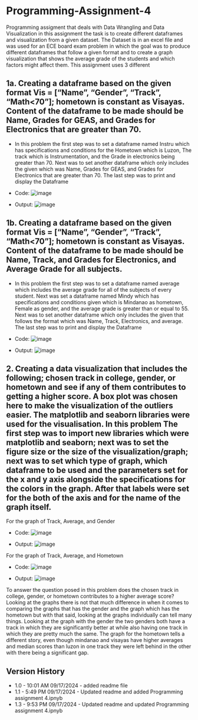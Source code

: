 # Programming-Assignment-4
Programming assigment that deals with Data Wrangling and Data Visualization in this assignment the task is to create different dataframes and visualization from a given dataset. The Dataset is in an excel file and was used for an ECE board exam problem in which the goal was to produce different dataframes that follow a given format and to create a graph visualization that shows the average grade of the students and which factors might affect them. This assignment uses 3 different

## 1a. Creating a dataframe based on the given format Vis = [“Name”, “Gender”, “Track”, “Math<70”]; hometown is constant as Visayas. Content of the dataframe to be made should be Name, Grades for GEAS, and Grades for Electronics that are greater than 70.
- In this problem the first step was to set a dataframe named Instru which has specifications and conditions for the Hometown which is Luzon, The track which is Instrumentation, and the Grade in electronics being greater than 70. Next was to set another dataframe which only includes the given which was Name, Grades for GEAS, and Grades for Electronics that are greater than 70. The last step was to print and display the Dataframe                                                                                                               
- Code:
  ![image](https://github.com/user-attachments/assets/4fc2cc3b-35e4-418c-91ce-b1d42009c0b9)

- Output:
  ![image](https://github.com/user-attachments/assets/2c132670-602b-4bda-8d89-982be2815577)

## 1b. Creating a dataframe based on the given format Vis = [“Name”, “Gender”, “Track”, “Math<70”]; hometown is constant as Visayas. Content of the dataframe to be made should be Name, Track, and Grades for Electronics, and Average Grade for all subjects.
- In this problem the first step was to set a dataframe named average which includes the average grade for all of the subjects of every student. Next was set a dataframe named Mindy which has specifications and conditions given which is Mindanao as hometown, Female as gender, and the average grade is greater than or equal to 55. Next was to set another dataframe which only includes the given that follows the format which was Name, Track, Electronics, and average. The last step was to print and display the Dataframe

- Code:
  ![image](https://github.com/user-attachments/assets/378fb202-33f6-44bb-9631-5b78fb2e3e66)

- Output:
  ![image](https://github.com/user-attachments/assets/fb4c1edd-7cb3-4d94-8b78-17daa0918c06)

## 2. Creating a data visualization that includes the following; chosen track in college, gender, or hometown and see if any of them contributes to getting a higher score. A box plot was chosen here to make the visualization of the outliers easier. The matplotlib and seaborn libraries were used for the visualisation. In this problem The first step was to import new libraries which were matplotlib and seaborn; next was to set the figure size or the size of the visualization/graph; next was to set which type of graph, which dataframe to be used and the parameters set for the x and y axis alongside the specifications for the colors in the graph. After that labels were set for the both of the axis and for the name of the graph itself.

For the graph of Track, Average, and Gender

- Code:
  ![image](https://github.com/user-attachments/assets/67a0af79-eca2-4ce6-8af4-087351f752bc)

- Output:
  ![image](https://github.com/user-attachments/assets/8b5dc06a-cb1a-4cdb-910c-17cd10fed315)

For the graph of Track, Average, and Hometown

- Code:
  ![image](https://github.com/user-attachments/assets/b190f554-964e-40b3-967b-838cbe531982)

- Output:
  ![image](https://github.com/user-attachments/assets/00779359-f99e-4735-8313-b73a40cf500b)

To answer the question posed in this problem does the chosen track in college, gender, or hometown contributes to a higher average score? Looking at the graphs there is not that much difference in when it comes to comparing the graphs that has the gender and the graph which has the hometown but with that said, looking at the graphs individually can tell many things. Looking at the graph with the gender the two genders both have a track in which they are significantly better at while also having one track in which they are pretty much the same. The graph for the hometown tells a different story, even though mindanao and visayas have higher averages and median scores than luzon in one track they were left behind in the other with there being a significant gap.

  ## Version History
-  1.0 - 10:01 AM 09/17/2024 - added readme file        
-  1.1 - 5:49 PM  09/17/2024 - Updated readme and added Programming assignment 4.ipnyb
-  1.3 - 9:53 PM  09/17/2024 - Updated readme and updated Programming assignment 4.ipnyb
  

